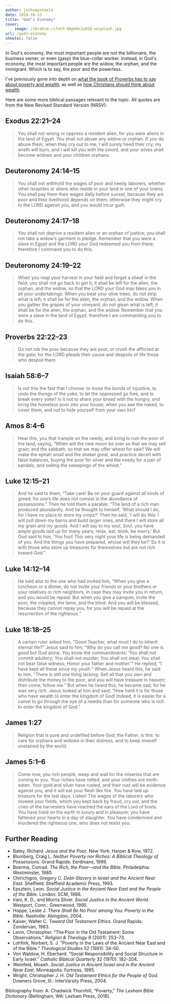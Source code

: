 ```yaml
---
author: joshuapsteele
date: 2024-10-13
title: "God's Economy"
cover:
    image: /ibrahim-rifath-OApHds2yEGQ-unsplash.jpg
url: /gods-economy
showtoc: false
---
```


In God's economy, the most important people are not the billionaire, the business owner, or even (gasp) the blue-collar worker. Instead, in God's economy, the most important people are the widow, the orphan, and the immigrant. Which is to say, the poor and the powerless.

I've previously gone into depth on [what the book of Proverbs has to say about poverty and wealth](https://joshuapsteele.com/bible-poverty-proverbs/), as well as [how Christians should think about wealth](https://joshuapsteele.com/christians-and-wealth/).

Here are some more biblical passages relevant to the topic. All quotes are from the New Revised Standard Version (NRSV):

## Exodus 22:21–24
> You shall not wrong or oppress a resident alien, for you were aliens in the land of Egypt. You shall not abuse any widow or orphan. If you do abuse them, when they cry out to me, I will surely heed their cry; my wrath will burn, and I will kill you with the sword, and your wives shall become widows and your children orphans.

## Deuteronomy 24:14–15
> You shall not withhold the wages of poor and needy laborers, whether other Israelites or aliens who reside in your land in one of your towns. You shall pay them their wages daily before sunset, because they are poor and their livelihood depends on them; otherwise they might cry to the LORD against you, and you would incur guilt.

## Deuteronomy 24:17–18
> You shall not deprive a resident alien or an orphan of justice; you shall not take a widow’s garment in pledge. Remember that you were a slave in Egypt and the LORD your God redeemed you from there; therefore I command you to do this.

## Deuteronomy 24:19–22
> When you reap your harvest in your field and forget a sheaf in the field, you shall not go back to get it; it shall be left for the alien, the orphan, and the widow, so that the LORD your God may bless you in all your undertakings. When you beat your olive trees, do not strip what is left; it shall be for the alien, the orphan, and the widow. When you gather the grapes of your vineyard, do not glean what is left; it shall be for the alien, the orphan, and the widow. Remember that you were a slave in the land of Egypt; therefore I am commanding you to do this.

## Proverbs 22:22–23
> Do not rob the poor because they are poor, or crush the afflicted at the gate; for the LORD pleads their cause and despoils of life those who despoil them.

## Isaiah 58:6–7
> Is not this the fast that I choose: to loose the bonds of injustice, to undo the thongs of the yoke, to let the oppressed go free, and to break every yoke? Is it not to share your bread with the hungry, and bring the homeless poor into your house; when you see the naked, to cover them, and not to hide yourself from your own kin?

## Amos 8:4–6
> Hear this, you that trample on the needy, and bring to ruin the poor of the land, saying, “When will the new moon be over so that we may sell grain; and the sabbath, so that we may offer wheat for sale? We will make the ephah small and the shekel great, and practice deceit with false balances, buying the poor for silver and the needy for a pair of sandals, and selling the sweepings of the wheat.”

## Luke 12:15–21
> And he said to them, “Take care! Be on your guard against all kinds of greed; for one’s life does not consist in the abundance of possessions.” Then he told them a parable: “The land of a rich man produced abundantly. And he thought to himself, ‘What should I do, for I have no place to store my crops?’ Then he said, ‘I will do this: I will pull down my barns and build larger ones, and there I will store all my grain and my goods. And I will say to my soul, Soul, you have ample goods laid up for many years; relax, eat, drink, be merry.’ But God said to him, ‘You fool! This very night your life is being demanded of you. And the things you have prepared, whose will they be?’ So it is with those who store up treasures for themselves but are not rich toward God.”

## Luke 14:12–14
> He said also to the one who had invited him, “When you give a luncheon or a dinner, do not invite your friends or your brothers or your relatives or rich neighbors, in case they may invite you in return, and you would be repaid. But when you give a banquet, invite the poor, the crippled, the lame, and the blind. And you will be blessed, because they cannot repay you, for you will be repaid at the resurrection of the righteous.”

## Luke 18:18–25
> A certain ruler asked him, “Good Teacher, what must I do to inherit eternal life?” Jesus said to him, “Why do you call me good? No one is good but God alone. You know the commandments: ‘You shall not commit adultery; You shall not murder; You shall not steal; You shall not bear false witness; Honor your father and mother.’” He replied, “I have kept all these since my youth.” When Jesus heard this, he said to him, “There is still one thing lacking. Sell all that you own and distribute the money to the poor, and you will have treasure in heaven; then come, follow me.” But when he heard this, he became sad; for he was very rich. Jesus looked at him and said, “How hard it is for those who have wealth to enter the kingdom of God! Indeed, it is easier for a camel to go through the eye of a needle than for someone who is rich to enter the kingdom of God.”

## James 1:27
> Religion that is pure and undefiled before God, the Father, is this: to care for orphans and widows in their distress, and to keep oneself unstained by the world.

## James 5:1–6
> Come now, you rich people, weep and wail for the miseries that are coming to you. Your riches have rotted, and your clothes are moth-eaten. Your gold and silver have rusted, and their rust will be evidence against you, and it will eat your flesh like fire. You have laid up treasure for the last days. Listen! The wages of the laborers who mowed your fields, which you kept back by fraud, cry out, and the cries of the harvesters have reached the ears of the Lord of hosts. You have lived on the earth in luxury and in pleasure; you have fattened your hearts in a day of slaughter. You have condemned and murdered the righteous one, who does not resist you.

## Further Reading

- Batey, Richard. *Jesus and the Poor*. New York: Harper & Row, 1972.
- Blomberg, Craig L. *Neither Poverty nor Riches: A Biblical Theology of Possessions*. Grand Rapids: Eerdmans, 1999.
- Boerma, Conrad. *The Rich, the Poor—and the Bible*. Philadelphia: Westminster, 1980.
- Chirichigno, Gregory C. *Debt-Slavery in Israel and the Ancient Near East*. Sheffield: Sheffield Academic Press, 1993.
- Epsztein, Leon. *Social Justice in the Ancient Near East and the People of the Bible*. London: SCM, 1986.
- Irani, K. D., and Morris Silver. *Social Justice in the Ancient World*. Westport, Conn.: Greenwood, 1995.
- Hoppe, Leslie J. *There Shall Be No Poor among You: Poverty in the Bible*. Nashville: Abingdon, 2004.
- Kaiser, Walter C. *Toward Old Testament Ethics*. Grand Rapids: Zondervan, 1983.
- Levin, Christopher. “The Poor in the Old Testament: Some Observations.” *Religion & Theology* 8 (2001): 253–73.
- Lohfink, Norbert, S. J. “Poverty in the Laws of the Ancient Near East and of the Bible.” *Theological Studies* 52 (1991): 34–50.
- Von Waldow, H. Eberhard. “Social Responsibility and Social Structure in Early Israel.” *Catholic Biblical Quarterly* 32 (1970): 182–204.
- Weinfeld, Moseh. *Social Justice in Ancient Israel and in the Ancient Near East*. Minneapolis: Fortress, 1995.
- Wright, Christopher J. H. *Old Testament Ethics for the People of God*. Downers Grove, Ill.: InterVarsity Press, 2004.

Bibliography from: A. Chadwick Thornhill, “Poverty,” *The Lexham Bible Dictionary* (Bellingham, WA: Lexham Press, 2016).
